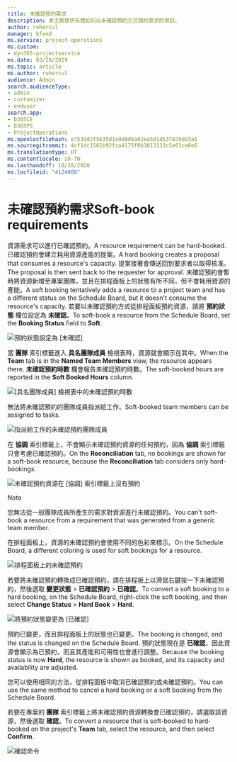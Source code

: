 ```yaml
---
title: 未確認預約需求
description: 本主題提供有關如何以未確認預約方式預約需求的資訊。
author: ruhercul
manager: kfend
ms.service: project-operations
ms.custom:
- dyn365-projectservice
ms.date: 03/28/2019
ms.topic: article
ms.author: ruhercul
audience: Admin
search.audienceType:
- admin
- customizer
- enduser
search.app:
- D365CE
- D365PS
- ProjectOperations
ms.openlocfilehash: e753dd2f5635d1e9d0d6a02ea5d1d537879dd3a5
ms.sourcegitcommit: 4cf1dc1561b92fca4175f0b3813133c5e63ce8e6
ms.translationtype: HT
ms.contentlocale: zh-TW
ms.lasthandoff: 10/28/2020
ms.locfileid: "4124088"
---
```

# <a name="soft-book-requirements"></a><span data-ttu-id="63467-103">未確認預約需求</span><span class="sxs-lookup"><span data-stu-id="63467-103">Soft-book requirements</span></span>

<span data-ttu-id="63467-104">資源需求可以進行已確認預約。</span><span class="sxs-lookup"><span data-stu-id="63467-104">A resource requirement can be hard-booked.</span></span> <span data-ttu-id="63467-105">已確認預約會建立耗用資源產能的提案。</span><span class="sxs-lookup"><span data-stu-id="63467-105">A hard booking creates a proposal that consumes a resource's capacity.</span></span> <span data-ttu-id="63467-106">提案接著會傳送回到要求者以取得核准。</span><span class="sxs-lookup"><span data-stu-id="63467-106">The proposal is then sent back to the requester for approval.</span></span> <span data-ttu-id="63467-107">未確認預約會暫時將資源新增至專案團隊，並且在排程面板上的狀態有所不同，但不會耗用資源的產能。</span><span class="sxs-lookup"><span data-stu-id="63467-107">A soft booking tentatively adds a resource to a project team and has a different status on the Schedule Board, but it doesn't consume the resource's capacity.</span></span> <span data-ttu-id="63467-108">若要以未確認預約方式從排程面板預約資源，請將 **預約狀態** 欄位設定為 **未確認**。</span><span class="sxs-lookup"><span data-stu-id="63467-108">To soft-book a resource from the Schedule Board, set the **Booking Status** field to **Soft**.</span></span>

![預約狀態設定為 [未確認]](media/Resource-Management-image77.png)

<span data-ttu-id="63467-110">當 **團隊** 索引標籤進入 **具名團隊成員** 檢視表時，資源就會顯示在其中。</span><span class="sxs-lookup"><span data-stu-id="63467-110">When the **Team** tab is in the **Named Team Members** view, the resource appears there.</span></span> <span data-ttu-id="63467-111">**未確認預約時數** 欄會報告未確認預約時數。</span><span class="sxs-lookup"><span data-stu-id="63467-111">The soft-booked hours are reported in the **Soft Booked Hours** column.</span></span>

![[具名團隊成員] 檢視表中的未確認預約時數](media/Resource-Management-image78.png)

<span data-ttu-id="63467-113">無法將未確認預約的團隊成員指派給工作。</span><span class="sxs-lookup"><span data-stu-id="63467-113">Soft-booked team members can be assigned to tasks.</span></span>

![指派給工作的未確認預約團隊成員](media/Resource-Management-image79.png)

<span data-ttu-id="63467-115">在 **協調** 索引標籤上，不會顯示未確認預約資源的任何預約，因為 **協調** 索引標籤只會考慮已確認預約。</span><span class="sxs-lookup"><span data-stu-id="63467-115">On the **Reconciliation** tab, no bookings are shown for a soft-book resource, because the **Reconciliation** tab considers only hard-bookings.</span></span>

![未確認預約資源在 [協調] 索引標籤上沒有預約](media/Resource-Management-image80.png)

> [!NOTE]
> <span data-ttu-id="63467-117">您無法從一般團隊成員所產生的需求對資源進行未確認預約。</span><span class="sxs-lookup"><span data-stu-id="63467-117">You can't soft-book a resource from a requirement that was generated from a generic team member.</span></span>

<span data-ttu-id="63467-118">在排程面板上，資源的未確認預約會使用不同的色彩來標示。</span><span class="sxs-lookup"><span data-stu-id="63467-118">On the Schedule Board, a different coloring is used for soft bookings for a resource.</span></span>

![排程面板上的未確認預約](media/Resource-Management-image81.png)

<span data-ttu-id="63467-120">若要將未確認預約轉換成已確認預約，請在排程板上以滑鼠右鍵按一下未確認預約，然後選取 **變更狀態** \> **已確認預約** \> **已確認**。</span><span class="sxs-lookup"><span data-stu-id="63467-120">To convert a soft booking to a hard booking, on the Schedule Board, right-click the soft booking, and then select **Change Status** \> **Hard Book** \> **Hard**.</span></span>

![將預約狀態變更為 [已確認]](media/Resource-Management-image82.png)

<span data-ttu-id="63467-122">預約已變更，而且排程面板上的狀態也已變更。</span><span class="sxs-lookup"><span data-stu-id="63467-122">The booking is changed, and the status is changed on the Schedule Board.</span></span> <span data-ttu-id="63467-123">預約狀態現在是 **已確認**，因此資源會顯示為已預約，而且其產能和可用性也會進行調整。</span><span class="sxs-lookup"><span data-stu-id="63467-123">Because the booking status is now **Hard**, the resource is shown as booked, and its capacity and availability are adjusted.</span></span>

<span data-ttu-id="63467-124">您可以使用相同的方法，從排程面板中取消已確認預約或未確認預約。</span><span class="sxs-lookup"><span data-stu-id="63467-124">You can use the same method to cancel a hard booking or a soft booking from the Schedule Board.</span></span>

<span data-ttu-id="63467-125">若要在專案的 **團隊** 索引標籤上將未確認預約資源轉換會已確認預約，請選取該資源，然後選取 **確認**。</span><span class="sxs-lookup"><span data-stu-id="63467-125">To convert a resource that is soft-booked to hard-booked on the project's **Team** tab, select the resource, and then select **Confirm**.</span></span>

![確認命令](media/Resource-Management-image83.png)
